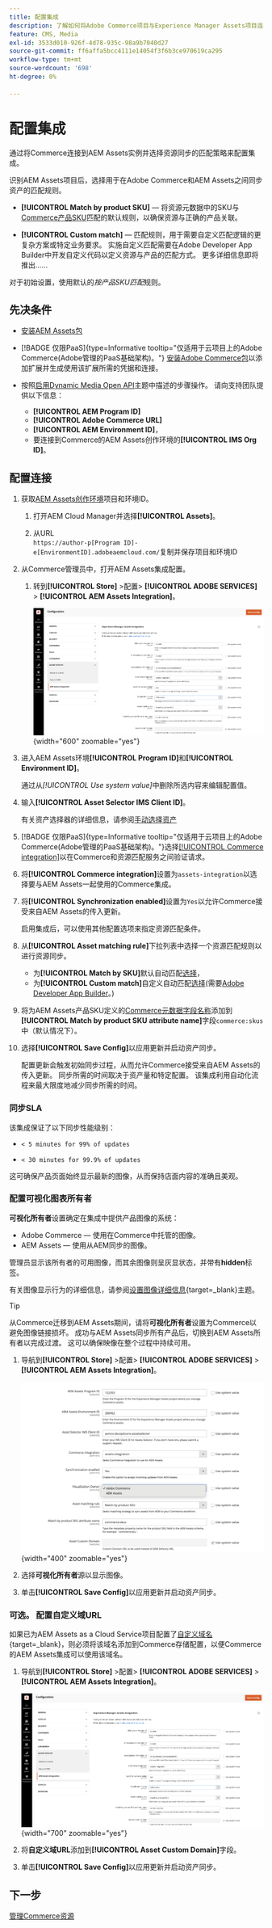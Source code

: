 ```yaml
---
title: 配置集成
description: 了解如何将Adobe Commerce项目与Experience Manager Assets项目连接起来，以便在这两个系统之间启用资源同步。
feature: CMS, Media
exl-id: 3533d010-926f-4d78-935c-98a9b7040d27
source-git-commit: ff6affa5bcc4111e14054f3f6b3ce970619ca295
workflow-type: tm+mt
source-wordcount: '698'
ht-degree: 0%

---
```


# 配置集成

通过将Commerce连接到AEM Assets实例并选择资源同步的匹配策略来配置集成。

识别AEM Assets项目后，选择用于在Adobe Commerce和AEM Assets之间同步资产的匹配规则。

* **[!UICONTROL Match by product SKU]** — 将资源元数据中的SKU与[Commerce产品SKU](https://experienceleague.adobe.com/zh-hans/docs/commerce-operations/implementation-playbook/glossary#sku)匹配的默认规则，以确保资源与正确的产品关联。

* **[!UICONTROL Custom match]** — 匹配规则，用于需要自定义匹配逻辑的更复杂方案或特定业务要求。 实施自定义匹配需要在Adobe Developer App Builder中开发自定义代码以定义资源与产品的匹配方式。 更多详细信息即将推出……

对于初始设置，使用默认的&#x200B;*按产品SKU匹配*&#x200B;规则。

## 先决条件

* [安装AEM Assets包](configure-aem.md)

* [!BADGE 仅限PaaS]{type=Informative tooltip="仅适用于云项目上的Adobe Commerce(Adobe管理的PaaS基础架构)。"} [安装Adobe Commerce包](configure-commerce.md)以添加扩展并生成使用该扩展所需的凭据和连接。

* 按照[启用Dynamic Media Open API](https://experienceleague.adobe.com/zh-hans/docs/experience-manager-cloud-service/content/assets/dynamicmedia/dynamic-media-open-apis/dynamic-media-open-apis-overview#enable-dynamic-media-open-apis)主题中描述的步骤操作。 请向支持团队提供以下信息：

   * **[!UICONTROL AEM Program ID]**
   * **[!UICONTROL Adobe Commerce URL]**
   * **[!UICONTROL AEM Environment ID]**，
   * 要连接到Commerce的AEM Assets创作环境的&#x200B;**[!UICONTROL IMS Org ID]**。

## 配置连接

1. 获取[AEM Assets创作环境](https://experienceleague.adobe.com/zh-hans/docs/experience-manager-cloud-service/content/sites/authoring/quick-start)项目和环境ID。

   1. 打开AEM Cloud Manager并选择&#x200B;**[!UICONTROL Assets]**。

   1. 从URL <br>`https://author-p[Program ID]-e[EnvironmentID].adobeaemcloud.com/`复制并保存项目和环境ID

1. 从Commerce管理员中，打开AEM Assets集成配置。

   1. 转到&#x200B;**[!UICONTROL Store]** >配置> **[!UICONTROL ADOBE SERVICES]** > **[!UICONTROL AEM Assets Integration]**。

      ![AEM Assets集成启用该集成](../assets/aem-assets-view.png){width="600" zoomable="yes"}

1. 进入AEM Assets环境&#x200B;**[!UICONTROL Program ID]**&#x200B;和&#x200B;**[!UICONTROL Environment ID]**。

   通过从&#x200B;*[!UICONTROL Use system value]*&#x200B;中删除所选内容来编辑配置值。

1. 输入&#x200B;**[!UICONTROL Asset Selector IMS Client ID]**。

   有关资产选择器的详细信息，请参阅[手动选择资产](../synchronize/asset-selector-integration.md)

1. [!BADGE 仅限PaaS]{type=Informative tooltip="仅适用于云项目上的Adobe Commerce(Adobe管理的PaaS基础架构)。"}选择[[!UICONTROL Commerce integration]](configure-commerce.md#add-the-integration-to-the-commerce-environment)以在Commerce和资源匹配服务之间验证请求。

1. 将&#x200B;**[!UICONTROL Commerce integration]**&#x200B;设置为`assets-integration`以选择要与AEM Assets一起使用的Commerce集成。

1. 将&#x200B;**[!UICONTROL Synchronization enabled]**&#x200B;设置为`Yes`以允许Commerce接受来自AEM Assets的传入更新。

   启用集成后，可以使用其他配置选项来指定资源匹配条件。

1. 从&#x200B;**[!UICONTROL Asset matching rule]**&#x200B;下拉列表中选择一个资源匹配规则以进行资源同步。

   * 为&#x200B;**[!UICONTROL Match by SKU]**&#x200B;默认自动匹配[选择](../synchronize/default-match.md)，
   * 为&#x200B;**[!UICONTROL Custom match]**&#x200B;自定义自动匹配[选择](../synchronize/custom-match.md)(需要[Adobe Developer App Builder](https://experienceleague.adobe.com/zh-hans/docs/commerce-learn/tutorials/adobe-developer-app-builder/introduction-to-app-builder)。)

1. 将为AEM Assets产品SKU定义的[Commerce元数据字段名称](configure-aem.md#configure-metadata)添加到&#x200B;**[!UICONTROL Match by product SKU attribute name]**&#x200B;字段`commerce:skus`中（默认情况下）。

1. 选择&#x200B;**[!UICONTROL Save Config]**&#x200B;以应用更新并启动资产同步。

   配置更新会触发初始同步过程，从而允许Commerce接受来自AEM Assets的传入更新。 同步所需的时间取决于资产量和特定配置。 该集成利用自动化流程来最大限度地减少同步所需的时间。

### 同步SLA

该集成保证了以下同步性能级别：

* `< 5 minutes for 99% of updates`

* `< 30 minutes for 99.9% of updates`

这可确保产品页面始终显示最新的图像，从而保持店面内容的准确且美观。

### 配置可视化图表所有者

**可视化所有者**&#x200B;设置确定在集成中提供产品图像的系统：

* Adobe Commerce — 使用在Commerce中托管的图像。
* AEM Assets — 使用从AEM同步的图像。

管理员显示该所有者的可用图像，而其余图像则呈灰显状态，并带有&#x200B;**hidden**&#x200B;标签。

有关图像显示行为的详细信息，请参阅[设置图像详细信息](https://experienceleague.adobe.com/zh-hans/docs/commerce-admin/catalog/products/digital-assets/product-image#set-image-details){target=_blank}主题。

>[!TIP]
>
> 从Commerce迁移到AEM Assets期间，请将&#x200B;**可视化所有者**&#x200B;设置为Commerce以避免图像链接损坏。 成功与AEM Assets同步所有产品后，切换到AEM Assets所有者以完成过渡。 这可以确保映像在整个过程中持续可用。

1. 导航到&#x200B;**[!UICONTROL Store]** >配置> **[!UICONTROL ADOBE SERVICES]** > **[!UICONTROL AEM Assets Integration]**。

   ![AEM Assets集成可视化所有者功能](../assets/visualization-owner-detail.png){width="400" zoomable="yes"}

1. 选择&#x200B;**可视化所有者**&#x200B;源以显示图像。

1. 单击&#x200B;**[!UICONTROL Save Config]**&#x200B;以应用更新并启动资产同步。

### 可选。 配置自定义域URL

如果已为AEM Assets as a Cloud Service项目配置了[自定义域名](https://experienceleague.adobe.com/zh-hans/docs/experience-manager-cloud-service/content/implementing/using-cloud-manager/custom-domain-names/add-custom-domain-name){target=_blank}，则必须将该域名添加到Commerce存储配置，以便Commerce的AEM Assets集成可以使用该域名。

1. 导航到&#x200B;**[!UICONTROL Store]** >配置> **[!UICONTROL ADOBE SERVICES]** > **[!UICONTROL AEM Assets Integration]**。

   ![AEM Assets集成启用该集成](../assets/aem-assets-view.png){width="700" zoomable="yes"}

1. 将&#x200B;**自定义域URL**&#x200B;添加到&#x200B;**[!UICONTROL Asset Custom Domain]**&#x200B;字段。

1. 单击&#x200B;**[!UICONTROL Save Config]**&#x200B;以应用更新并启动资产同步。

## 下一步

[管理Commerce资源](../manage-assets.md)
